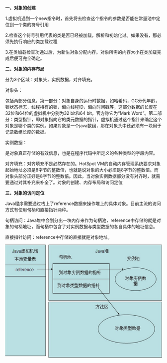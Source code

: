 **一、对象的创建** 

1.虚拟机遇到一个new指令时，首先将去检查这个指令的参数是否能在常量池中定位到一个类的符号引用

2.检查这个符号引用代表的类是否已经被加载，解析和初始化过。如果没有，那必须先执行响应的类加载过程

3.在类加载检查功通过后，为新生对象分配内存。对象所需的内存大小在类加载完成后便可完全确定。



**二、对象的内存布局**

分为3个区域：对象头，实例数据，对齐填充。

对象头：

包括两部分信息，第一部分：对象自身的运行时数据，如哈希码，GC分代年龄，锁状态标志，线程持有的锁，偏向线程ID，偏向时间戳等，这部分数据的长度在32位和64位的虚拟机中分别为32 bit和64 bit，官方称它为“Mark Word”。第二部分：类型指针，即对象指向它的类元数据的指针，虚拟机通过这个指针来确定这个对象是哪个类的实例。如果对象是一个java数组，那在对象头中还必须有一块用于记录数组长度的数据。



实例数据：

是对象真正存储的有效信息，也是在程序代码中所定义的各种类型的字段内容。



对齐填充：对齐填充不是必然存在的。HotSpot VM的自动内存管理系统要求对象起始地址必须是8字节的整数倍，也就是说对象的大小必须是8字节的整数倍。而对象头部分正好是8字节的整数倍。因此，当对象实例数据部分没有对齐时，就需要通过对其补充来补全了。对象的创建、内存布局和访问定位



**三、对象的访问定位**

Java程序需要通过栈上了reference数据来操作堆上的具体对象。目前主流的访问方式有使用句柄和直接指针两种。

句柄访问：Java堆中会划分出一块内存来作为句柄池，reference中存储的就是对象的句柄地址，而句柄中包含了对实例数据与类型数据的各自具体的地址信息。

直接指针访问：reference中存储的直接就是对象地址。

![img](.images/1240-20200828185229669.png)